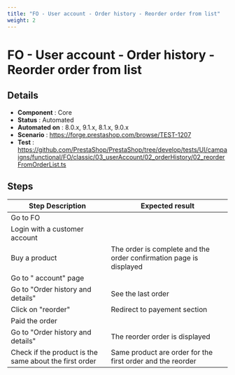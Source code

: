 ```yaml
---
title: "FO - User account - Order history - Reorder order from list"
weight: 2
---
```


# FO - User account - Order history - Reorder order from list
## Details
* **Component** : Core
* **Status** : Automated
* **Automated on** : 8.0.x, 9.1.x, 8.1.x, 9.0.x
* **Scenario** : https://forge.prestashop.com/browse/TEST-1207
* **Test** : https://github.com/PrestaShop/PrestaShop/tree/develop/tests/UI/campaigns/functional/FO/classic/03_userAccount/02_orderHistory/02_reorderFromOrderList.ts

## Steps
| Step Description | Expected result |
| ----- | ----- |
| Go to FO |  |
| Login with a customer account |  |
| Buy a product | The order is complete and the order confirmation page is displayed |
| Go to " account" page |  |
| Go to "Order history and details" | See the last order |
| Click on "reorder" | Redirect to payement section |
| Paid the order |  |
| Go to "Order history and details" | The reorder order is displayed |
| Check if the product is the same about the first order | Same product are order for the first order and the reorder |
